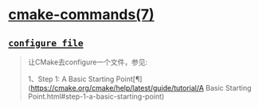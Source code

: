 # [cmake-commands(7)](https://cmake.org/cmake/help/latest/manual/cmake-commands.7.html#id2)



## [`configure_file`](https://cmake.org/cmake/help/latest/command/configure_file.html)

> 让CMake去configure一个文件，参见:
>
> 1、Step 1: A Basic Starting Point[¶](https://cmake.org/cmake/help/latest/guide/tutorial/A Basic Starting Point.html#step-1-a-basic-starting-point)